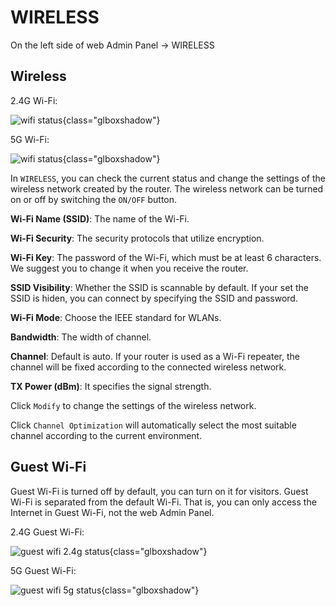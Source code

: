 # WIRELESS

On the left side of web Admin Panel -> WIRELESS

## Wireless

2.4G Wi-Fi:

![wifi status](https://static.gl-inet.com/docs/en/3/setup/gl-x750/wireless/wifi_status_2.4g_x750.png){class="glboxshadow"}

5G Wi-Fi:

![wifi status](https://static.gl-inet.com/docs/en/3/setup/gl-x750/wireless/wifi_status_5g_x750.png){class="glboxshadow"}

In `WIRELESS`, you can check the current status and change the settings of the wireless network created by the router. The wireless network can be turned on or off by switching the `ON/OFF` button.

**Wi-Fi Name (SSID)**: The name of the Wi-Fi.

**Wi-Fi Security**: The security protocols that utilize encryption.

**Wi-Fi Key**: The password of the Wi-Fi, which must be at least 6 characters. We suggest you to change it when you receive the router.

**SSID Visibility**: Whether the SSID is scannable by default. If your set the SSID is hiden, you can connect by specifying the SSID and password.

**Wi-Fi Mode**: Choose the IEEE standard for WLANs.

**Bandwidth**: The width of channel.

**Channel**: Default is auto. If your router is used as a Wi-Fi repeater, the channel will be fixed according to the connected wireless network.

**TX Power (dBm)**: It specifies the signal strength.

Click `Modify` to change the settings of the wireless network.

Click `Channel Optimization` will automatically select the most suitable channel according to the current environment.

## Guest Wi-Fi

Guest Wi-Fi is turned off by default, you can turn on it for visitors. Guest Wi-Fi is separated from the default Wi-Fi. That is, you can only access the Internet in Guest Wi-Fi, not the web Admin Panel.

2.4G Guest Wi-Fi:

![guest wifi 2.4g status](https://static.gl-inet.com/docs/en/3/setup/gl-x750/wireless/wifi_status_2.4g_guest_x750.png){class="glboxshadow"}

5G Guest Wi-Fi:

![guest wifi 5g status](https://static.gl-inet.com/docs/en/3/setup/gl-x750/wireless/wifi_status_5g_guest_x750.png){class="glboxshadow"}
